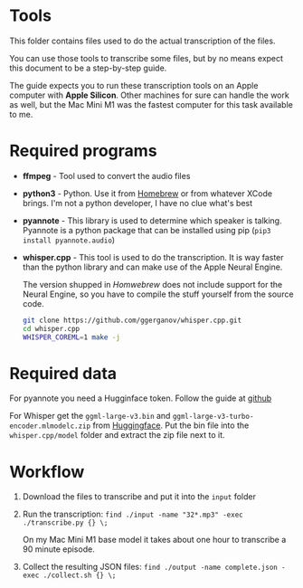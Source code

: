 # Tools

This folder contains files used to do the actual transcription of the files.

You can use those tools to transcribe some files, but by no means expect this
document to be a step-by-step guide.

The guide expects you to run these transcription tools on an Apple computer
with **Apple Silicon**. Other machines for sure can handle the work as well,
but the Mac Mini M1 was the fastest computer for this task available to me.

# Required programs

* **ffmpeg** - Tool used to convert the audio files
* **python3** - Python. Use it from [Homebrew](brew.sh) or from whatever
  XCode brings. I'm not a python developer, I have no clue what's best
* **pyannote** - This library is used to determine which speaker is talking.
  Pyannote is a python package that can be installed using pip
  (`pip3 install pyannote.audio`)
* **whisper.cpp** - This tool is used to do the transcription. It is way
  faster than the python library and can make use of the Apple Neural Engine.

  The version shupped in *Homwebrew* does not include support for the Neural
  Engine, so you have to compile the stuff yourself from the source code.

  ```sh
  git clone https://github.com/ggerganov/whisper.cpp.git
  cd whisper.cpp
  WHISPER_COREML=1 make -j
  ```

# Required data

For pyannote you need a Hugginface token. Follow the guide at
[github](https://github.com/pyannote/pyannote-audio?tab=readme-ov-file#tldr)

For Whisper get the `ggml-large-v3.bin` and
`ggml-large-v3-turbo-encoder.mlmodelc.zip` from
[Huggingface](https://huggingface.co/ggerganov/whisper.cpp/tree/main).
Put the bin file into the `whisper.cpp/model` folder and extract the
zip file next to it.

# Workflow

1. Download the files to transcribe and put it into the `input` folder
1. Run the transcription:
   `find ./input -name "32*.mp3" -exec ./transcribe.py {} \;`

   On my Mac Mini M1 base model it takes about one hour to transcribe
   a 90 minute episode.
1. Collect the resulting JSON files:
   `find ./output -name complete.json -exec ./collect.sh {} \;`
